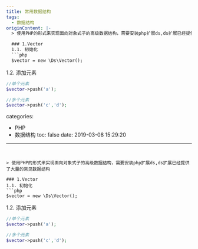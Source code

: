 ```yaml
---
title: 常用数据结构
tags:
  - 数据结构
originContent: |-
  > 使用PHP的形式来实现面向对象式子的高级数据结构，需要安装php扩展ds,ds扩展已经提供了大量的常见数据结构

  ### 1.Vector
  1.1. 初始化
  ```php
  $vector = new \Ds\Vector();
  ```
  1.2. 添加元素
  ```php
  //单个元素
  $vector->push('a');

  //多个元素
  $vector->push('c','d');
  ```
categories:
  - PHP
  - 数据结构
toc: false
date: 2019-03-08 15:29:20
---
```


> 使用PHP的形式来实现面向对象式子的高级数据结构，需要安装php扩展ds,ds扩展已经提供了大量的常见数据结构

### 1.Vector
1.1. 初始化
```php
$vector = new \Ds\Vector();
```
1.2. 添加元素
```php
//单个元素
$vector->push('a');

//多个元素
$vector->push('c','d');
```